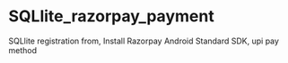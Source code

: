 # SQLlite_razorpay_payment
SQLlite registration from, Install Razorpay Android Standard SDK, upi pay method
